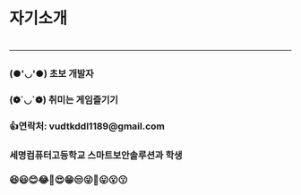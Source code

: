 <h1> 자기소개 <h1>

<hr>
<h3>
(●'◡'●) 초보 개발자
<h3>
<h3>
(❁´◡`❁) 취미는 게임즐기기 
<h3>
<h3>
👍연락처: vudtkddl1189@gmail.com
<h3>
<h3>
세명컴퓨터고등학교 스마트보안솔루션과 학생
<h3>
<h3>
😆😃😊😂🤣😍😁😒😜🤔😛😮😗
<h3>
